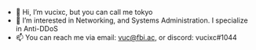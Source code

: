 - 👋 Hi, I’m vucixc, but you can call me tokyo
- 👀 I’m interested in Networking, and Systems Administration. I specialize in Anti-DDoS
- 📫 You can reach me via email: vuc@fbi.ac, or discord: vucixc#1044

<!---
vucixc/vucixc is a ✨ special ✨ repository because its `README.md` (this file) appears on your GitHub profile.
You can click the Preview link to take a look at your changes.
--->
